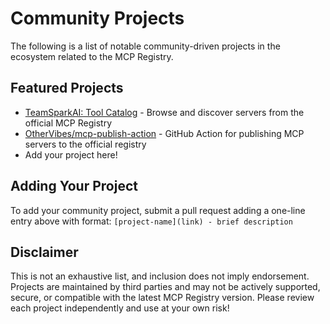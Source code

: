# Community Projects

The following is a list of notable community-driven projects in the ecosystem related to the MCP Registry.

## Featured Projects

- [TeamSparkAI: Tool Catalog](https://github.com/TeamSparkAI/ToolCatalog) - Browse and discover servers from the official MCP Registry
- [OtherVibes/mcp-publish-action](https://github.com/OtherVibes/mcp-publish-action) - GitHub Action for publishing MCP servers to the official registry
- Add your project here!

## Adding Your Project

To add your community project, submit a pull request adding a one-line entry above with format: `[project-name](link) - brief description`

## Disclaimer

This is not an exhaustive list, and inclusion does not imply endorsement. Projects are maintained by third parties and may not be actively
supported, secure, or compatible with the latest MCP Registry version.
Please review each project independently and use at your own risk!
